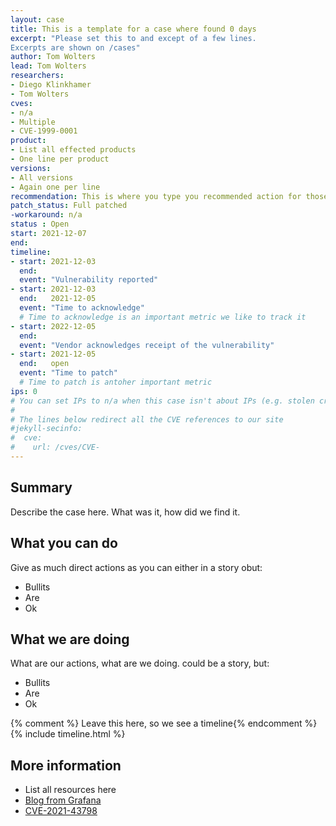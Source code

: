 ```yaml
---
layout: case
title: This is a template for a case where found 0 days
excerpt: "Please set this to and except of a few lines.
Excerpts are shown on /cases"
author: Tom Wolters
lead: Tom Wolters
researchers:
- Diego Klinkhamer
- Tom Wolters
cves:
- n/a
- Multiple
- CVE-1999-0001
product: 
- List all effected products
- One line per product
versions: 
- All versions
- Again one per line
recommendation: This is where you type you recommended action for those reading this case
patch_status: Full patched
-workaround: n/a
status : Open
start: 2021-12-07
end: 
timeline:
- start: 2021-12-03
  end:
  event: "Vulnerability reported"
- start: 2021-12-03
  end:   2021-12-05  
  event: "Time to acknowledge"
  # Time to acknowledge is an important metric we like to track it
- start: 2022-12-05
  end:
  event: "Vendor acknowledges receipt of the vulnerability"
- start: 2021-12-05
  end:   open
  event: "Time to patch"
  # Time to patch is antoher important metric
ips: 0 
# You can set IPs to n/a when this case isn't about IPs (e.g. stolen credentials)
#
# The lines below redirect all the CVE references to our site
#jekyll-secinfo:
#  cve:
#    url: /cves/CVE-
---
```

## Summary

Describe the case here. What was it, how did we find it.

## What you can do

Give as much direct actions as you can either in a story obut:
* Bullits
* Are
* Ok

## What we are doing

What are our actions, what are we doing. could be a story, but:
* Bullits
* Are
* Ok

{% comment %}  Leave this here, so we see a timeline{% endcomment %}
{% include timeline.html %}


## More information
* List all resources here
* [Blog from Grafana](https://grafana.com/blog/2021/12/08/an-update-on-0day-cve-2021-43798-grafana-directory-traversal/)
* [CVE-2021-43798](https://cve.mitre.org/cgi-bin/cvename.cgi?name=CVE-2021-43798)
